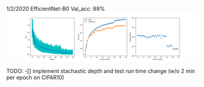 1/2/2020 EfficientNet-B0 Val_acc: 89%
![alt text](https://github.com/fred2167/Personal-Project/blob/master/EfficientNet/CheckPoints/70epoch.png?raw=true)

TODO:
-[] implement stachastic depth and test run time change (w/o 2 min per epoch on CIFAR10)
